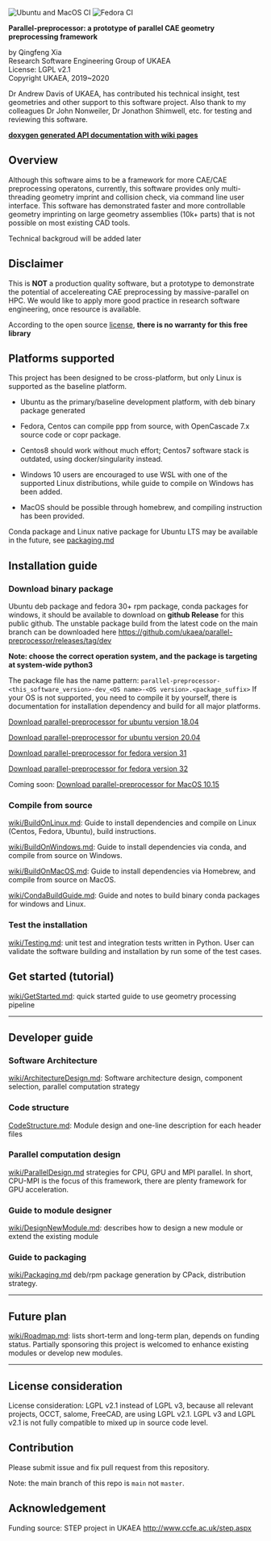 

![Ubuntu and MacOS CI](https://github.com/ukaea/parallel-preprocessor/workflows/parallel-preprocessor/badge.svg)
![Fedora CI](https://github.com/ukaea/parallel-preprocessor/workflows/parallel-preprocessor-docker/badge.svg)

**Parallel-preprocessor: a prototype of parallel CAE geometry preprocessing framework**

by Qingfeng Xia  
Research Software Engineering Group of UKAEA  
License: LGPL v2.1  
Copyright UKAEA, 2019~2020  


Dr Andrew Davis of UKAEA, has contributed his technical insight,  test geometries and other support to this software project. Also thank to my colleagues Dr John Nonweiler, Dr Jonathon Shimwell, etc.  for testing and reviewing this software.


[**doxygen generated API documentation with wiki pages**](https://ukaea.github.io/parallel-preprocessor/site/doxygen-docs.html)

## Overview

Although this software aims to be a framework for more CAE/CAE preprocessing operatons, currently, this software provides only multi-threading geometry imprint and collision check, via command line user interface. This software has demonstrated faster and more controllable geometry imprinting on large geometry assemblies (10k+ parts) that is not possible on most existing CAD tools.

Technical backgroud will be added later

## Disclaimer

This is **NOT** a production quality software, but a prototype to demonstrate the potential of accelereating CAE preprocessing by massive-parallel on HPC. We would like to apply more good practice in research software engineering, once resource is available.

According to the open source [license](./LICENSE),  **there is no warranty for this free library**

## Platforms supported

This project has been designed to be cross-platform, but only Linux is supported as the baseline platform.

+ Ubuntu as the primary/baseline development platform, with deb binary package generated 

+ Fedora, Centos can compile ppp from source, with OpenCascade 7.x source code or copr package.

+ Centos8 should work without much effort; Centos7 software stack is outdated, using docker/singularity instead.

+ Windows 10 users are encouraged to use WSL with one of the supported Linux distributions, while guide to compile on Windows has been added.

+ MacOS should be possible through homebrew, and compiling instruction has been provided.

Conda package and Linux native package for Ubuntu LTS may be available in the future, see [packaging.md](wiki/Packaging.md)

## Installation guide

### Download binary package
Ubuntu deb package and fedora 30+ rpm package, conda packages for windows, it should be available to download on **github Release** for this public github. The unstable package build from the latest code on the main branch can be downloaded here <https://github.com/ukaea/parallel-preprocessor/releases/tag/dev>

**Note: choose the correct operation system, and the package is targeting at system-wide python3**

The package file has the name pattern: `parallel-preprocessor-<this_software_version>-dev_<OS name>-<OS version>.<package_suffix>`
If your OS is not supported, you need to compile it by yourself,  there is documentation for installation dependency and build for all major platforms.

 [Download parallel-preprocessor for ubuntu version 18.04](https://github.com/ukaea/parallel-preprocessor/releases/download/dev/parallel-preprocessor-0.3-dev_ubuntu-18.04.deb)

 [Download parallel-preprocessor for ubuntu version 20.04](https://github.com/ukaea/parallel-preprocessor/releases/download/dev/parallel-preprocessor-0.3-dev_ubuntu-20.04.deb)

 [Download parallel-preprocessor for fedora version 31](https://github.com/ukaea/parallel-preprocessor/releases/download/dev/parallel-preprocessor-0.3-dev_fedora-31.rpm)

 [Download parallel-preprocessor for fedora version 32](https://github.com/ukaea/parallel-preprocessor/releases/download/dev/parallel-preprocessor-0.3-dev_fedora-32.rpm)

 Coming soon: 
 [Download parallel-preprocessor for MacOS 10.15](https://github.com/ukaea/parallel-preprocessor/releases/download/dev/parallel-preprocessor-0.3-dev_macos-latest.dmg)

### Compile from source
[wiki/BuildOnLinux.md](wiki/BuildOnLinux.md): Guide to install dependencies and compile on Linux (Centos, Fedora, Ubuntu), build instructions.

[wiki/BuildOnWindows.md](wiki/BuildOnWindows.md): Guide to install dependencies via conda, and compile from source on Windows.

[wiki/BuildOnMacOS.md](wiki/BuildOnMacOS.md): Guide to install dependencies via Homebrew, and compile from source on MacOS.

[wiki/CondaBuildGuide.md](wiki/CondaBuildGuide.md): Guide and notes to build binary conda packages for windows and Linux.

### Test the installation

[wiki/Testing.md](wiki/Testing.md): unit test and integration tests written in Python. User can validate the software building and installation by run some of the test cases.


## Get started (tutorial)

[wiki/GetStarted.md](wiki/GetStarted.md): quick started guide to use geometry processing pipeline

---

## Developer guide

### Software Architecture

[wiki/ArchitectureDesign.md](wiki/ArchitectureDesign.md): Software architecture design, component selection, parallel computation strategy 

### Code structure

[CodeStructure.md](wiki/CodeStructure.md): Module design and one-line description for each header files 

### Parallel computation design

[wiki/ParallelDesign.md](wiki/ParallelDesign.md)  strategies for CPU, GPU and MPI parallel. In short, CPU-MPI is the focus of this framework, there are plenty framework for GPU acceleration.

### Guide to module designer
[wiki/DesignNewModule.md](wiki/DesignNewModule.md): describes how to design a new module or extend the existing module  

### Guide to packaging
[wiki/Packaging.md](wiki/Packaging.md) deb/rpm package generation by CPack, distribution strategy.

---

## Future plan

[wiki/Roadmap.md](wiki/Roadmap.md): lists short-term and long-term plan, depends on funding status. Partially sponsoring this project is welcomed to enhance existing modules or develop new modules.


---

## License consideration
License consideration: LGPL v2.1 instead of LGPL v3, because all relevant projects, OCCT, salome, FreeCAD, are using LGPL v2.1. LGPL v3 and LGPL v2.1 is not fully compatible to mixed up in source code level.

## Contribution

Please submit issue and fix pull request from this repository.

Note:  the main branch of this repo is `main` not `master`. 

## Acknowledgement

Funding source: STEP project in UKAEA <http://www.ccfe.ac.uk/step.aspx>
